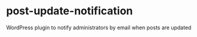 # post-update-notification
WordPress plugin to notify administrators by email when posts are updated

